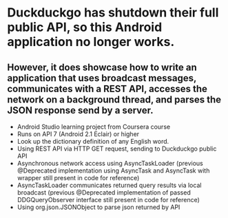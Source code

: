 # Duckduckgo has shutdown their full public API, so this Android application no longer works.
## However, it does showcase how to write an application that uses broadcast messages, communicates with a REST API, accesses the network on a background thread, and parses the JSON response send by a server.

* Android Studio learning project from Coursera course
* Runs on API 7 (Android 2.1 Eclair) or higher
* Look up the dictionary definition of any English word.
* Using REST API via HTTP GET request, sending to Duckduckgo public API
* Asynchronous network access using AsyncTaskLoader (previous @Deprecated implementation using AsyncTask and AsyncTask with wrapper still present in code for reference)
* AsyncTaskLoader communicates returned query results via local broadcast (previous @Deprecated implementation of passed DDGQueryObserver interface still present in code for reference)
* Using org.json.JSONObject to parse json returned by API
